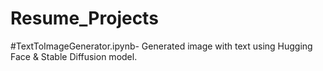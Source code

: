 # Resume_Projects
#TextToImageGenerator.ipynb- Generated image with text using  Hugging Face & Stable Diffusion model.
